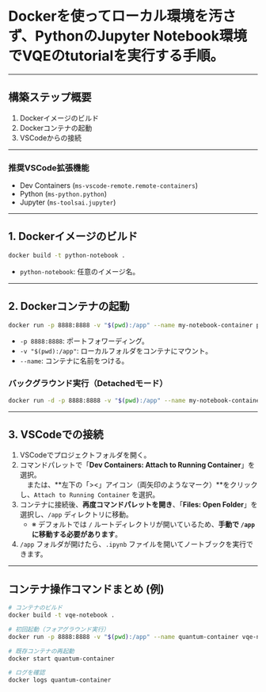 # Dockerを使ってローカル環境を汚さず、PythonのJupyter Notebook環境でVQEのtutorialを実行する手順。

---

## 構築ステップ概要

1. Dockerイメージのビルド
2. Dockerコンテナの起動
3. VSCodeからの接続

---

### 推奨VSCode拡張機能

- Dev Containers (`ms-vscode-remote.remote-containers`)
- Python (`ms-python.python`)
- Jupyter (`ms-toolsai.jupyter`)

---

## 1. Dockerイメージのビルド 

```bash
docker build -t python-notebook .
```

- `python-notebook`: 任意のイメージ名。

---

## 2. Dockerコンテナの起動

```bash
docker run -p 8888:8888 -v "$(pwd):/app" --name my-notebook-container python-notebook
```

- `-p 8888:8888`: ポートフォワーディング。
- `-v "$(pwd):/app"`: ローカルフォルダをコンテナにマウント。
- `--name`: コンテナに名前をつける。

### バックグラウンド実行（Detachedモード）

```bash
docker run -d -p 8888:8888 -v "$(pwd):/app" --name my-notebook-container python-notebook
```

---

## 3. VSCodeでの接続

1. VSCodeでプロジェクトフォルダを開く。
2. コマンドパレットで「**Dev Containers: Attach to Running Container**」を選択。  
　または、**左下の「><」アイコン（両矢印のようなマーク）**をクリックし、`Attach to Running Container` を選択。
3. コンテナに接続後、**再度コマンドパレットを開き**、「**Files: Open Folder**」を選択し、`/app` ディレクトリに移動。  
   - ※ デフォルトでは `/` ルートディレクトリが開いているため、**手動で `/app` に移動する必要があります**。
4. `/app` フォルダが開けたら、`.ipynb` ファイルを開いてノートブックを実行できます。
---

## コンテナ操作コマンドまとめ (例)

```bash
# コンテナのビルド
docker build -t vqe-notebook .

# 初回起動（フォアグラウンド実行）
docker run -p 8888:8888 -v "$(pwd):/app" --name quantum-container vqe-notebook

# 既存コンテナの再起動
docker start quantum-container

# ログを確認
docker logs quantum-container
```
